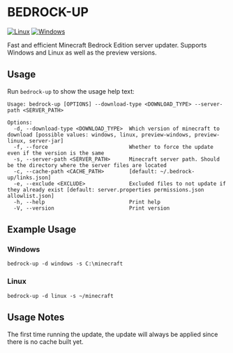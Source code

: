 # BEDROCK-UP

[![Linux](https://github.com/spasarto/bedrock-up/actions/workflows/linux.yml/badge.svg)](https://github.com/spasarto/bedrock-up/actions/workflows/linux.yml)
[![Windows](https://github.com/spasarto/bedrock-up/actions/workflows/windows.yml/badge.svg)](https://github.com/spasarto/bedrock-up/actions/workflows/windows.yml)

Fast and efficient Minecraft Bedrock Edition server updater. Supports Windows and Linux as well as the preview versions.

## Usage

Run `bedrock-up` to show the usage help text:

```text
Usage: bedrock-up [OPTIONS] --download-type <DOWNLOAD_TYPE> --server-path <SERVER_PATH>

Options:
  -d, --download-type <DOWNLOAD_TYPE>  Which version of minecraft to download [possible values: windows, linux, preview-windows, preview-linux, server-jar]
  -f, --force                          Whether to force the update even if the version is the same
  -s, --server-path <SERVER_PATH>      Minecraft server path. Should be the directory where the server files are located
  -c, --cache-path <CACHE_PATH>        [default: ~/.bedrock-up/links.json]
  -e, --exclude <EXCLUDE>              Excluded files to not update if they already exist [default: server.properties permissions.json allowlist.json]
  -h, --help                           Print help
  -V, --version                        Print version
```

## Example Usage

### Windows

```shell
bedrock-up -d windows -s C:\minecraft
```

### Linux

```shell
bedrock-up -d linux -s ~/minecraft
```

## Usage Notes

The first time running the update, the update will always be applied since there is no cache built yet.
